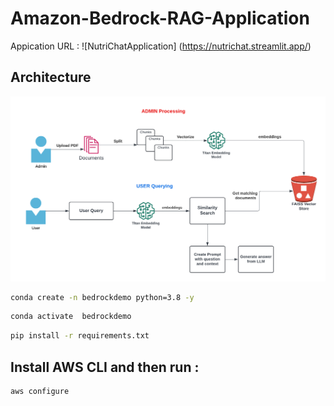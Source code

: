 # Amazon-Bedrock-RAG-Application

Appication URL : ![NutriChatApplication] (https://nutrichat.streamlit.app/)

## Architecture

![Architecture](Architecture.png)


```bash
conda create -n bedrockdemo python=3.8 -y 
```

```bash
conda activate  bedrockdemo 
```

```bash
pip install -r requirements.txt
```
## Install AWS CLI and then run : 
```bash
aws configure
```

